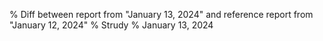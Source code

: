% Diff between report from "January 13, 2024" and reference report from "January 12, 2024"
% Strudy
% January 13, 2024



